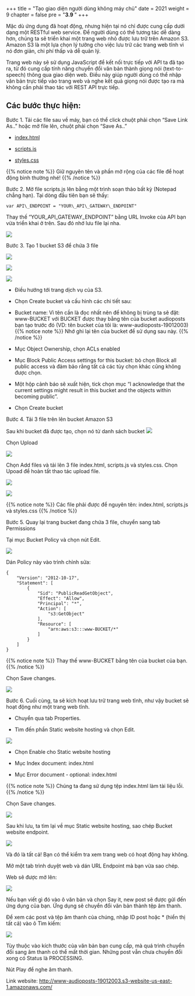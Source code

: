 +++
title = "Tạo giao diện người dùng không máy chủ"
date = 2021
weight = 9
chapter = false
pre = "<b>3.9 </b>"
+++

Mặc dù ứng dụng đã hoạt động, nhưng hiện tại nó chỉ được cung cấp dưới dạng một RESTful web service. Để người dùng có thể tương tác dễ dàng hơn, chúng ta sẽ triển khai một trang web nhỏ được lưu trữ trên Amazon S3. Amazon S3 là một lựa chọn lý tưởng cho việc lưu trữ các trang web tĩnh vì nó đơn giản, chi phí thấp và dễ quản lý.

Trang web này sẽ sử dụng JavaScript để kết nối trực tiếp với API ta đã tạo ra, từ đó cung cấp tính năng chuyển đổi văn bản thành giọng nói (text-to-speech) thông qua giao diện web. Điều này giúp người dùng có thể nhập văn bản trực tiếp vào trang web và nghe kết quả giọng nói được tạo ra mà không cần phải thao tác với REST API trực tiếp.

## Các bước thực hiện:

Bước 1. Tải các file sau về máy, bạn có thể click chuột phải chọn “Save Link As..” hoặc mở file lên, chuột phải chọn “Save As..”

- [index.html](https://static.us-east-1.prod.workshops.aws/public/2b2654d0-25fc-498c-9d95-069507fc0346/static/scripts/index.html)

- [scripts.js](https://static.us-east-1.prod.workshops.aws/public/2b2654d0-25fc-498c-9d95-069507fc0346/static/scripts/scripts.js)

- [styles.css](https://static.us-east-1.prod.workshops.aws/public/2b2654d0-25fc-498c-9d95-069507fc0346/static/scripts/styles.css)

{{% notice note %}}
Giữ nguyên tên và phần mở rộng của các file để hoạt động bình thường nhé!
{{% /notice %}}


Bước 2. Mở file scripts.js lên bằng một trình soạn thảo bất kỳ (Notepad chẳng hạn). Tại dòng đầu tiên bạn sẽ thấy: 
```
var API\_ENDPOINT = "YOUR\_API\_GATEWAY\_ENDPOINT"
```

Thay thế “YOUR\_API\_GATEWAY\_ENDPOINT” bằng URL Invoke của API bạn vừa triển khai ở trên. Sau đó nhớ lưu file lại nha.

![](/images/Aspose.Words.e13c2680-26b7-4f33-be2e-ef4ed39807a7.064.png)

Bước 3. Tạo 1 bucket S3 để chứa 3 file 

![](/images/Aspose.Words.e13c2680-26b7-4f33-be2e-ef4ed39807a7.065.png)

![](/images/Aspose.Words.e13c2680-26b7-4f33-be2e-ef4ed39807a7.066.png)

![](/images/Aspose.Words.e13c2680-26b7-4f33-be2e-ef4ed39807a7.067.png)

- Điều hướng tới trang dịch vụ của S3.

- Chọn Create bucket và cấu hình các chi tiết sau:

- Bucket name: Vì tên cần là đọc nhất nên để không bị trùng ta sẽ đặt: www-BUCKET với BUCKET được thay bằng tên của bucket audioposts bạn tạo trước đó (VD: tên bucket của tôi là: www-audioposts-19012003)
{{% notice note %}}
Nhớ ghi lại tên của bucket để sử dụng sau này.
{{% /notice %}}



- Mục Object Ownership, chọn ACLs enabled

- Mục Block Public Access settings for this bucket: bỏ chọn Block all public access và đảm bảo rằng tất cả các tùy chọn khác cũng không được chọn.

- Một hộp cảnh báo sẽ xuất hiện, tick chọn mục “I acknowledge that the current settings might result in this bucket and the objects within becoming public”.

- Chọn Create bucket

Bước 4. Tải 3 file trên lên bucket Amazon S3

Sau khi bucket đã được tạo, chọn nó từ danh sách bucket ![](/images/Aspose.Words.e13c2680-26b7-4f33-be2e-ef4ed39807a7.068.png)

Chọn Upload

![](/images/Aspose.Words.e13c2680-26b7-4f33-be2e-ef4ed39807a7.069.png)

Chọn Add files và tải lên 3 file index.html, scripts.js và styles.css. Chọn Upoad để hoàn tất thao tác upload file.

![](/images/Aspose.Words.e13c2680-26b7-4f33-be2e-ef4ed39807a7.070.png)

![](/images/Aspose.Words.e13c2680-26b7-4f33-be2e-ef4ed39807a7.071.png)

{{% notice note %}}
Các file phải được để nguyên tên: index.html, scripts.js và styles.css
{{% /notice %}}

Bước 5. Quay lại trang bucket đang chứa 3 file, chuyển sang tab Permissions

Tại mục Bucket Policy và chọn nút Edit.

![](/images/Aspose.Words.e13c2680-26b7-4f33-be2e-ef4ed39807a7.072.png)

Dán Policy này vào trình chỉnh sửa:

```
{
    "Version": "2012-10-17",
    "Statement": [
        {
            "Sid": "PublicReadGetObject",
            "Effect": "Allow",
            "Principal": "*",
            "Action": [
                "s3:GetObject"
            ],
            "Resource": [
                "arn:aws:s3:::www-BUCKET/*"
            ]
        }
    ]
}
```
{{% notice note %}}
Thay thế www-BUCKET bằng tên của bucket của bạn.
{{% /notice %}}


Chọn Save changes.

![](/images/Aspose.Words.e13c2680-26b7-4f33-be2e-ef4ed39807a7.073.png)

Bước 6. Cuối cùng, ta sẽ kích hoạt lưu trữ trang web tĩnh, như vậy bucket sẽ hoạt động như một trang web tĩnh.

- Chuyển qua tab Properties.

- Tìm đến phần Static website hosting và chọn Edit.

![](/images/Aspose.Words.e13c2680-26b7-4f33-be2e-ef4ed39807a7.074.png)

- Chọn Enable cho Static website hosting

- Mục Index document: index.html

- Mục Error document - optional: index.html

{{% notice note %}}
Chúng ta đang sử dụng tệp index.html làm tài liệu lỗi.
{{% /notice %}}


Chọn Save changes.

![](/images/Aspose.Words.e13c2680-26b7-4f33-be2e-ef4ed39807a7.075.png)

Sau khi lưu, ta tìm lại về mục Static website hosting, sao chép Bucket website endpoint.

![](/images/Aspose.Words.e13c2680-26b7-4f33-be2e-ef4ed39807a7.076.png)


Và đó là tất cả! Bạn có thể kiểm tra xem trang web có hoạt động hay không.

Mở một tab trình duyệt web và dán URL Endpoint mà bạn vừa sao chép.

Web sẽ được mở lên:

![](/images/Aspose.Words.e13c2680-26b7-4f33-be2e-ef4ed39807a7.077.png)

Nếu bạn viết gì đó vào ô văn bản và chọn Say it, new post sẽ được gửi đến ứng dụng của bạn. Ứng dụng sẽ chuyển đổi văn bản thành tệp âm thanh. 

Để xem các post và tệp âm thanh của chúng, nhập ID post hoặc \* (hiển thị tất cả) vào ô Tìm kiếm:

![](/images/Aspose.Words.e13c2680-26b7-4f33-be2e-ef4ed39807a7.078.png)

Tùy thuộc vào kích thước của văn bản bạn cung cấp, mà quá trình chuyển đổi sang âm thanh có thể mất thời gian. Những post vẫn chưa chuyển đổi xong có Status là PROCESSING.

Nút Play để nghe âm thanh.

Link website: http://www-audioposts-19012003.s3-website-us-east-1.amazonaws.com/